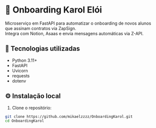 # 🚀 Onboarding Karol Elói

Microserviço em FastAPI para automatizar o onboarding de novos alunos que assinam contratos via ZapSign.  
Integra com Notion, Asaas e envia mensagens automáticas via Z-API.

## 🔧 Tecnologias utilizadas
- Python 3.11+
- FastAPI
- Uvicorn
- requests
- dotenv

## ⚙️ Instalação local

1. Clone o repositório:
```bash
git clone https://github.com/mikaelzzzz/OnboardingKarol.git
cd OnboardingKarol
